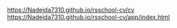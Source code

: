 https://Nadejda7310.github.io/rsschool-cv/cv
https://Nadejda7310.github.io/rsschool-cv/app/index.html